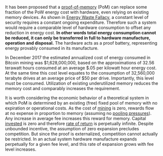 It has been proposed that a [proof-of-memory](https://eprint.iacr.org/2017/893.pdf) (PoM) can replace some fraction of the PoW energy cost with hardware, even relying on existing memory devices. As shown in [Energy Waste Fallacy](Energy-Waste-Fallacy), a constant level of security requires a constant ongoing expenditure. Therefore such a system would require a comparable level of hardware consumption to offset any reduction in energy cost. **In other words total energy consumption cannot be reduced, it can only be transferred in full to hardware manufacture, operation and disposal.** The hardware acts as a proof battery, representing energy provably consumed in its manufacture.

In December 2017 the estimated annualized cost of energy consumed in Bitcoin mining was $1,628,000,000, based on the approximations of 32.56 terawatt hours consumed at an average $.05 per kilowatt hour energy cost. At the same time this cost level equates to the consumption of 32,560,000 terabyte drives at an average price of $50 per drive. Importantly, this level must be consumed. Utilization of existing underutilized memory reduces the memory cost and comparably increases the requirement.

It is worth considering the economic behavior of a theoretical system in which PoM is determined by an existing (free) fixed pool of memory with no expiration or operational costs. As the cost of [mining](Glossary#mine) is zero, rewards flow at no expense in proportion to memory (assuming no [pooling pressures](Pooling-Pressure-Risk)). Any increase in average fee increases this reward for memory. Capital [invested](Glossary#lend) is zero and therefore [rate of return](Glossary#interest) is perpetually infinite. Despite unbounded incentive, the assumption of zero expansion precludes competition. But since the proof is externalized, competition cannot actually be restricted. In an actual system hardware manufacture expands perpetually for a given fee level, and this rate of expansion grows with fee level increases.